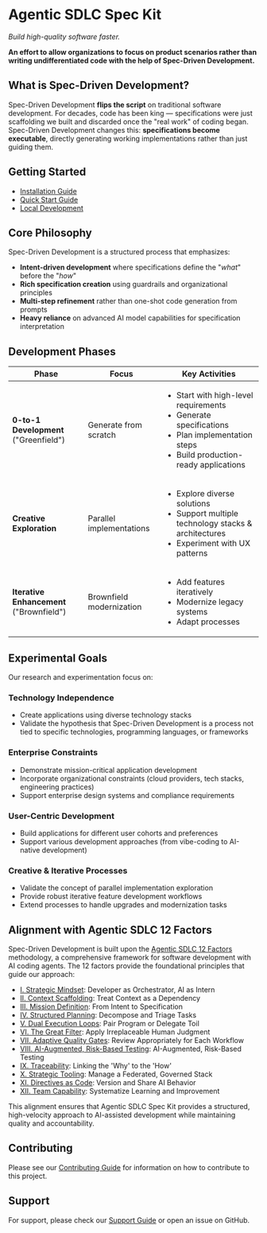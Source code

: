 # Agentic SDLC Spec Kit

*Build high-quality software faster.*

**An effort to allow organizations to focus on product scenarios rather than writing undifferentiated code with the help of Spec-Driven Development.**

## What is Spec-Driven Development?

Spec-Driven Development **flips the script** on traditional software development. For decades, code has been king — specifications were just scaffolding we built and discarded once the "real work" of coding began. Spec-Driven Development changes this: **specifications become executable**, directly generating working implementations rather than just guiding them.

## Getting Started

- [Installation Guide](installation.md)
- [Quick Start Guide](quickstart.md)
- [Local Development](local-development.md)

## Core Philosophy

Spec-Driven Development is a structured process that emphasizes:

- **Intent-driven development** where specifications define the "_what_" before the "_how_"
- **Rich specification creation** using guardrails and organizational principles
- **Multi-step refinement** rather than one-shot code generation from prompts
- **Heavy reliance** on advanced AI model capabilities for specification interpretation

## Development Phases

| Phase | Focus | Key Activities |
|-------|-------|----------------|
| **0-to-1 Development** ("Greenfield") | Generate from scratch | <ul><li>Start with high-level requirements</li><li>Generate specifications</li><li>Plan implementation steps</li><li>Build production-ready applications</li></ul> |
| **Creative Exploration** | Parallel implementations | <ul><li>Explore diverse solutions</li><li>Support multiple technology stacks & architectures</li><li>Experiment with UX patterns</li></ul> |
| **Iterative Enhancement** ("Brownfield") | Brownfield modernization | <ul><li>Add features iteratively</li><li>Modernize legacy systems</li><li>Adapt processes</li></ul> |

## Experimental Goals

Our research and experimentation focus on:

### Technology Independence
- Create applications using diverse technology stacks
- Validate the hypothesis that Spec-Driven Development is a process not tied to specific technologies, programming languages, or frameworks

### Enterprise Constraints
- Demonstrate mission-critical application development
- Incorporate organizational constraints (cloud providers, tech stacks, engineering practices)
- Support enterprise design systems and compliance requirements

### User-Centric Development
- Build applications for different user cohorts and preferences
- Support various development approaches (from vibe-coding to AI-native development)

### Creative & Iterative Processes
- Validate the concept of parallel implementation exploration
- Provide robust iterative feature development workflows
- Extend processes to handle upgrades and modernization tasks

## Alignment with Agentic SDLC 12 Factors

Spec-Driven Development is built upon the [Agentic SDLC 12 Factors](https://tikalk.github.io/agentic-sdlc-12-factors/) methodology, a comprehensive framework for software development with AI coding agents. The 12 factors provide the foundational principles that guide our approach:

- [I. Strategic Mindset](https://tikalk.github.io/agentic-sdlc-12-factors/content/strategic-mindset.html): Developer as Orchestrator, AI as Intern
- [II. Context Scaffolding](https://tikalk.github.io/agentic-sdlc-12-factors/content/context-scaffolding.html): Treat Context as a Dependency
- [III. Mission Definition](https://tikalk.github.io/agentic-sdlc-12-factors/content/mission-definition.html): From Intent to Specification
- [IV. Structured Planning](https://tikalk.github.io/agentic-sdlc-12-factors/content/structured-planning.html): Decompose and Triage Tasks
- [V. Dual Execution Loops](https://tikalk.github.io/agentic-sdlc-12-factors/content/dual-execution-loops.html): Pair Program or Delegate Toil
- [VI. The Great Filter](https://tikalk.github.io/agentic-sdlc-12-factors/content/great-filter.html): Apply Irreplaceable Human Judgment
- [VII. Adaptive Quality Gates](https://tikalk.github.io/agentic-sdlc-12-factors/content/adaptive-quality-gates.html): Review Appropriately for Each Workflow
- [VIII. AI-Augmented, Risk-Based Testing](https://tikalk.github.io/agentic-sdlc-12-factors/content/ai-augmented-testing.html): AI-Augmented, Risk-Based Testing
- [IX. Traceability](https://tikalk.github.io/agentic-sdlc-12-factors/content/traceability.html): Linking the 'Why' to the 'How'
- [X. Strategic Tooling](https://tikalk.github.io/agentic-sdlc-12-factors/content/strategic-tooling.html): Manage a Federated, Governed Stack
- [XI. Directives as Code](https://tikalk.github.io/agentic-sdlc-12-factors/content/directives-as-code.html): Version and Share AI Behavior
- [XII. Team Capability](https://tikalk.github.io/agentic-sdlc-12-factors/content/team-capability.html): Systematize Learning and Improvement

This alignment ensures that Agentic SDLC Spec Kit provides a structured, high-velocity approach to AI-assisted development while maintaining quality and accountability.

## Contributing

Please see our [Contributing Guide](https://github.com/tikalk/agentic-sdlc-spec-kit/blob/main/CONTRIBUTING.md) for information on how to contribute to this project.

## Support

For support, please check our [Support Guide](https://github.com/tikalk/agentic-sdlc-spec-kit/blob/main/SUPPORT.md) or open an issue on GitHub.
